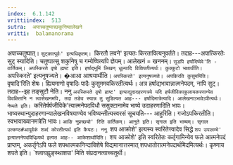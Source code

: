 ```yaml
---
index:  6.1.142
vrittiindex:  513
sutra:  अपाच्चतुष्पाच्छकुनिष्वालेखने
vritti:  balamanorama 
---
```


अपाच्चतुष्पात्। `सुट्कात्पूर्वः' इत्यधिकृतम्। `किरतौ लवने' इत्यतः किरतावित्यनुवर्तते। तदाह---अपात्किरतेः सुट् स्यादिति। चतुष्पात्सु शकुनिषु च गम्येष्वित्यपि ज्ञेयम्। आलेखनं = खननम्। `सुडपि हर्षादिष्वेवे'ति - वार्तिकम्। अपस्किरते वृषो ह्मष्ट इति। हर्षाद्भूमिं लिखन् धूल्यादि विक्षिपतीत्यर्थः। कुक्कुटो भक्षार्थीति। `अपस्किरते' इत्यनुषज्यते। �आआ आश्रयार्थीति। `अपस्किरते' इत्यनुषज्यते। अपकिरति कुसुममिति। `वृषादि'रिति शेषः। ह्यियमाणो वृषादिः पादैः कुसुममवकिरतीत्यर्थः। अत्र हर्षाद्यभावान्नात्मनेपदम्, नापि सुट्। तदाह--इह तङ्सुटौ नेति। ननु `अपस्किरते वृषो ह्मष्ट' इत्याद्युदादहरणत्रये यदि हर्षजीविकाकुलायकरणान्येव विवक्षितानि न त्वासेखनमपि, तदा तङेव स्यान्न तु सुडित्यत आह--- हर्षादिमात्रेत्यादि। आलेखनाऽभावेऽपीत्यर्थः। नेष्यते इति। `करितेर्षर्षजीविके'त्यात्मनेपदविधौ ससुक्टानामेव भाष्ये उदाहरणादिति भावः। भाष्यस्थान्युदाहरणान्यालेखनविषयाण्येव भविष्यन्तीत्यस्वरसं सूचयति--- आहुरिति। गजोऽपकिरतीति। स्वभावाख्यानमत्रेति भावः। `आङि नुप्रच्छ्यो' रिति वार्तिकम्। आनुते इति। सृगाल इति भाष्यम्। सृगाल उत्कण्ठ#आपूर्वकं शब्दं कोरतीत्यर्थ इति कैयटः। ननु `शप आक्रोशे' इत्यस्य स्वरितेत्त्वादेव सिद्धे `शप उपालम्भे' इत्यात्मनेपदविधिव्र्यर्थ इत्यत आह-- आक्रेशार्थादिति। `शप आक्रोशे' इति स्वरितेतः कर्तृगामिन्येव फले आत्मनेपदं प्राप्तम्, अकर्तृगेऽपि फले शपथात्मकनिन्दाविशेषे विद्यमानात्तस्मात् शपधातोरात्मनेपदार्थमिदमित्यर्थः। कृष्णाय शपते इति। `श्लाघह्नुङ्स्थाशपा' मिति संप्रदानत्वाच्चतुर्थी।

